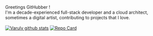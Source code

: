 Greetings GitHubber !  <br/>
I'm a decade-experienced full-stack developer and a cloud architect, sometimes a digital artist, contributing to projects that I love.<br/><br>
[![Varulv github stats](https://anasgamrani.vercel.app/api?username=Varulv1997&theme=synthwave&show_icons=true)](https://github.com/Varulv1997/github-readme-stats)
[![Repo Card](https://anasgamrani.vercel.app/api?username=Varulv1997&repo=lagom&theme=jolly)](https://github.com/Varulv1997/github-readme-stats)
